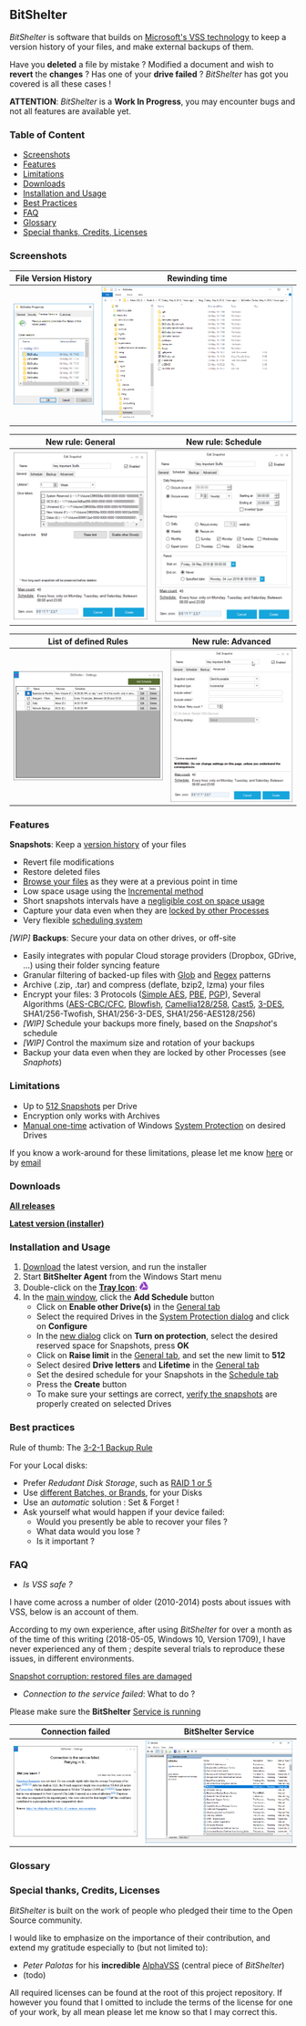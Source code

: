 ## BitShelter

*BitShelter* is software that builds on [Microsoft's VSS technology](https://en.wikipedia.org/wiki/Shadow_Copy) to keep a version history of your files, and make external backups of them.

Have you **deleted** a file by mistake ? Modified a document and wish to **revert** the **changes** ? Has one of your **drive failed** ? *BitShelter* has got you covered is all these cases !

**ATTENTION**: *BitShelter* is a **Work In Progress**, you may encounter bugs and not all features are available yet.

### Table of Content
- [Screenshots](#screenshots)
- [Features](#features)
- [Limitations](#limitations)
- [Downloads](#downloads)
- [Installation and Usage](#installation-and-usage)
- [Best Practices](#best-practices)
- [FAQ](#faq)
- [Glossary](#glossary)
- [Special thanks, Credits, Licenses](#special-thanks-credits-licenses)

### Screenshots

File Version History       |  Rewinding time
:-------------------------:|:-------------------------:
![](https://raw.githubusercontent.com/alexis-/BitShelter/master/Resources/explorer_2018-05-04_17-50-30.png) | ![](https://raw.githubusercontent.com/alexis-/BitShelter/master/Resources/explorer_2018-05-04_18-00-38.png)

New rule: General          |  New rule: Schedule
:-------------------------:|:-------------------------:
![](https://raw.githubusercontent.com/alexis-/BitShelter/master/Resources/BitShelter.Agent_General.png)  |  ![](https://raw.githubusercontent.com/alexis-/BitShelter/master/Resources/BitShelter.Agent_Schedule.png)

List of defined Rules      |  New rule: Advanced
:-------------------------:|:-------------------------:
![](https://raw.githubusercontent.com/alexis-/BitShelter/master/Resources/BitShelter.Agent_Rules.png)  |  ![](https://raw.githubusercontent.com/alexis-/BitShelter/master/Resources/BitShelter.Agent_Advanced.png)


### Features

**Snapshots**: Keep a [version history](https://www.howtogeek.com/howto/11130/restore-previous-versions-of-files-in-every-edition-of-windows-7/) of your files
- Revert file modifications
- Restore deleted files
- [Browse your files](https://raw.githubusercontent.com/alexis-/BitShelter/master/Resources/explorer_2018-05-04_18-00-38.png) as they were at a previous point in time
- Low space usage using the [Incremental method](https://en.wikipedia.org/wiki/Copy-on-write)
- Short snapshots intervals have a [negligible cost on space usage](https://en.wikipedia.org/wiki/Copy-on-write)
- Capture your data even when they are [locked by other Processes](https://msdn.microsoft.com/en-us/library/windows/desktop/aa384612(v=vs.85).aspx)
- Very flexible [scheduling system](https://raw.githubusercontent.com/alexis-/BitShelter/master/Resources/BitShelter.Agent_Schedule.png)

*[WIP]* **Backups**: Secure your data on other drives, or off-site
- Easily integrates with popular Cloud storage providers (Dropbox, GDrive, ...) using their folder syncing feature
- Granular filtering of backed-up files with [Glob](https://github.com/dazinator/DotNet.Glob#patterns) and [Regex](https://www.regular-expressions.info/) patterns
- Archive (.zip, .tar) and compress (deflate, bzip2, lzma) your files
- Encrypt your files: 3 Protocols ([Simple AES](https://en.wikipedia.org/wiki/Advanced_Encryption_Standard), [PBE](http://www.crypto-it.net/eng/theory/pbe.html), [PGP](https://en.wikipedia.org/wiki/Pretty_Good_Privacy)), Several Algorithms ([AES-CBC/CFC](https://en.wikipedia.org/wiki/Block_cipher_mode_of_operation#Common_modes), [Blowfish](https://en.wikipedia.org/wiki/Blowfish_(cipher)), [Camellia128/258](https://en.wikipedia.org/wiki/Camellia_(cipher)), [Cast5](https://en.wikipedia.org/wiki/CAST-128), [3-DES](https://en.wikipedia.org/wiki/Triple_DES), SHA1/256-Twofish, SHA1/256-3-DES, SHA1/256-AES128/256)
- *[WIP]* Schedule your backups more finely, based on the *Snapshot*'s schedule
- *[WIP]* Control the maximum size and rotation of your backups
- Backup your data even when they are locked by other Processes (see *Snaphots*)

### Limitations

- Up to [512 Snapshots](https://msdn.microsoft.com/en-us/library/bb891959.aspx?#maxshadowcopies) per Drive
- Encryption only works with Archives
- [Manual one-time](#installation-and-usage) activation of Windows [System Protection](https://github.com/alexis-/BitShelter/raw/master/Resources/SystemPropertiesProtection_2018-05-05_13-10-18.png) on desired Drives

If you know a work-around for these limitations, please let me know [here](https://github.com/alexis-/BitShelter/issues) or by [email](mailto:alexis@incogito.org)

### Downloads

[**All releases**](https://github.com/alexis-/BitShelter/releases)

[**Latest version (installer)**]()

### Installation and Usage

1. [Download](#downloads) the latest version, and run the installer
2. Start **BitShelter Agent** from the Windows Start menu
3. Double-click on the [**Tray Icon**](https://github.com/alexis-/BitShelter/raw/master/Resources/BitShelter.Agent_TrayIcon.png): ![](https://github.com/alexis-/BitShelter/raw/master/Resources/BitShelter_Icon.png)
4. In the [main window](https://raw.githubusercontent.com/alexis-/BitShelter/master/Resources/BitShelter.Agent_General.png), click the **Add Schedule** button
    * Click on **Enable other Drive(s)** in the [General tab](https://github.com/alexis-/BitShelter/raw/master/Resources/BitShelter.Agent_General.png)
    * Select the required Drives in the [System Protection dialog](https://github.com/alexis-/BitShelter/blob/master/Resources/SystemPropertiesProtection_2018-05-05_13-10-18.png) and click on **Configure**
    * In the [new dialog](https://github.com/alexis-/BitShelter/raw/master/Resources/SystemPropertiesProtection_2018-05-05_13-10-22.png) click on **Turn on protection**, select the desired reserved space for Snapshots, press **OK**
    * Click on **Raise limit** in the [General tab](https://github.com/alexis-/BitShelter/raw/master/Resources/BitShelter.Agent_General.png), and set the new limit to **512**
    * Select desired **Drive letters** and **Lifetime** in the [General tab](https://github.com/alexis-/BitShelter/raw/master/Resources/BitShelter.Agent_General.png)
    * Set the desired schedule for your Snapshots in the [Schedule tab](https://github.com/alexis-/BitShelter/raw/master/Resources/BitShelter.Agent_Schedule.png)
    * Press the **Create** button
    * To make sure your settings are correct, [verify the snapshots](https://www.howtogeek.com/howto/11130/restore-previous-versions-of-files-in-every-edition-of-windows-7/) are properly created on selected Drives

### Best practices

Rule of thumb: The [3-2-1 Backup Rule](https://www.acronyms-it.co.uk/blog/backup-rule-of-three/)

For your Local disks:
- Prefer *Redudant Disk Storage*, such as [RAID 1 or 5](https://www.maketecheasier.com/set-up-raid-windows/)
- Use [different Batches, or Brands](https://www.ssrc.ucsc.edu/papers/paris-storagess06.pdf), for your Disks
- Use an *automatic* solution : Set & Forget !
- Ask yourself what would happen if your device failed:
    - Would you presently be able to recover your files ?
    - What data would you lose ?
    - Is it important ?

### FAQ

- *Is VSS safe ?*

I have come across a number of older (2010-2014) posts about issues with VSS, below is an account of them.

According to my own experience, after using *BitShelter* for over a month as of the time of this writing (2018-05-05, Windows 10, Version 1709), I have never experienced any of them ; despite several trials to reproduce these issues, in different environments.

[Snapshot corruption: restored files are damaged](https://answers.microsoft.com/en-us/windows/forum/windows8_1-files/shadow-copy-snapshot-file-contents-silently/06a5e25b-6607-45eb-81a1-71cfc2b0cce3?tm=1431093840771)

- *Connection to the service failed*: What to do ?

Please make sure the **BitShelter** [Service is running](http://www.thewindowsclub.com/open-windows-services)

Connection failed          |  BitShelter Service
:-------------------------:|:-------------------------:
![](https://github.com/alexis-/BitShelter/raw/master/Resources/BitShelter.Agent_2018-05-04_22-14-46.png) | ![](https://github.com/alexis-/BitShelter/raw/master/Resources/mmc_2018-05-05_15-03-01.png)

### Glossary

### Special thanks, Credits, Licenses

*BitShelter* is built on the work of people who pledged their time to the Open Source community.

I would like to emphasize on the importance of their contribution, and extend my gratitude especially to (but not limited to):
* *Peter Palotas* for his **incredible** [AlphaVSS](https://github.com/alphaleonis/AlphaVSS) (central piece of *BitShelter*)
* (todo)

All required licenses can be found at the root of this project repository.
If however you found that I omitted to include the terms of the license for one of your work, by all mean please let me know so that I may correct this.

